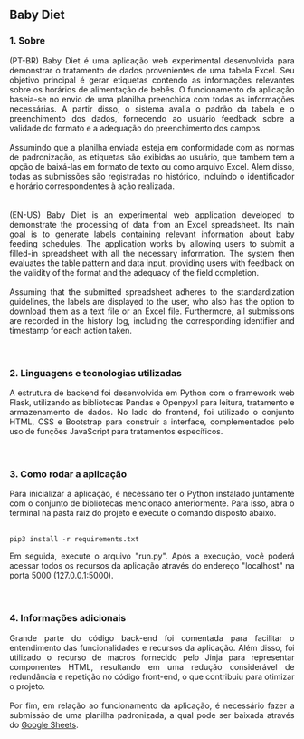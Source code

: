 ## Baby Diet

### 1. Sobre
<div align="justify">
  (PT-BR) Baby Diet é uma aplicação web experimental desenvolvida para demonstrar o tratamento de dados provenientes de uma tabela Excel. Seu objetivo principal é 
  gerar etiquetas contendo as informações relevantes sobre os horários de alimentação de bebês. O funcionamento da aplicação baseia-se no envio de uma planilha 
  preenchida com todas as informações necessárias. A partir disso, o sistema avalia o padrão da tabela e o preenchimento dos dados, fornecendo ao usuário feedback 
  sobre a validade do formato e a adequação do preenchimento dos campos.
  <br><br>
  Assumindo que a planilha enviada esteja em conformidade com as normas de padronização, as etiquetas são exibidas ao usuário, que também tem a opção de baixá-las 
  em formato de texto ou como arquivo Excel. Além disso, todas as submissões são registradas no histórico, incluindo o identificador e horário correspondentes à ação 
  realizada.
  <br><br><br>
  (EN-US) Baby Diet is an experimental web application developed to demonstrate the processing of data from an Excel spreadsheet. Its main goal is to generate labels 
  containing relevant information about baby feeding schedules. The application works by allowing users to submit a filled-in spreadsheet with all the necessary 
  information. The system then evaluates the table pattern and data input, providing users with feedback on the validity of the format and the adequacy of the field 
  completion.
  <br><br>
  Assuming that the submitted spreadsheet adheres to the standardization guidelines, the labels are displayed to the user, who also has the option to download them as 
  a text file or an Excel file. Furthermore, all submissions are recorded in the history log, including the corresponding identifier and timestamp for each action taken.
</div>
<br><br>


### 2. Linguagens e tecnologias utilizadas
<div align="justify">
  A estrutura de backend foi desenvolvida em Python com o framework web Flask, utilizando as bibliotecas Pandas e Openpyxl para leitura, tratamento e armazenamento de 
  dados. No lado do frontend, foi utilizado o conjunto HTML, CSS e Bootstrap para construir a interface, complementados pelo uso de funções JavaScript para tratamentos
  específicos.
</div>
<br><br>


### 3. Como rodar a aplicação
<div align="justify">
  Para inicializar a aplicação, é necessário ter o Python instalado juntamente com o conjunto de bibliotecas mencionado anteriormente. Para isso, abra o terminal na pasta
  raiz do projeto e execute o comando disposto abaixo.
</div>
<br>

```terminal
pip3 install -r requirements.txt
```

<div align="justify">
  Em seguida, execute o arquivo "run.py". Após a execução, você poderá acessar todos os recursos da aplicação através do endereço "localhost" na porta 5000 (127.0.0.1:5000).
</div>
<br><br>

### 4. Informações adicionais
<div align="justify">
  Grande parte do código back-end foi comentada para facilitar o entendimento das funcionalidades e recursos da aplicação. Além disso, foi utilizado o recurso de macros
  fornecido pelo Jinja para representar componentes HTML, resultando em uma redução considerável de redundância e repetição no código front-end, o que contribuiu para 
  otimizar o projeto.
  <br><br>
  Por fim, em relação ao funcionamento da aplicação, é necessário fazer a submissão de uma planilha padronizada, a qual pode ser baixada através do
  <a href="https://docs.google.com/spreadsheets/d/1WS8oWNRsLJ06hMW-DvXXefFIpk0o_kRS">Google Sheets</a>. 
</div>